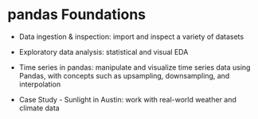 # pandas Foundations

- Data ingestion & inspection: import and inspect a variety of datasets

- Exploratory data analysis: statistical and visual EDA

- Time series in pandas: manipulate and visualize time series data using Pandas, with concepts such as upsampling, downsampling, and interpolation

- Case Study - Sunlight in Austin: work with real-world weather and climate data
